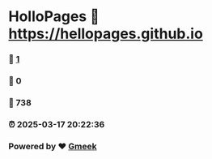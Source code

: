 # HolloPages :link: https://hellopages.github.io 
### :page_facing_up: [1](https://hellopages.github.io/tag.html) 
### :speech_balloon: 0 
### :hibiscus: 738 
### :alarm_clock: 2025-03-17 20:22:36 
### Powered by :heart: [Gmeek](https://github.com/Meekdai/Gmeek)
